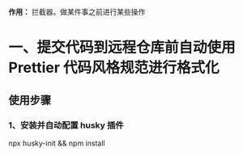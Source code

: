 **作用：** 拦截器。做某件事之前进行某些操作

# 一、提交代码到远程仓库前自动使用 Prettier 代码风格规范进行格式化
  ## 使用步骤
  ### 1、安装并自动配置 husky 插件
  npx husky-init && npm install
